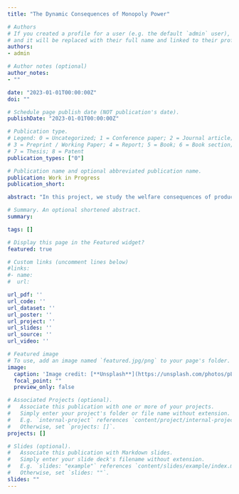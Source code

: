 ```yaml
---
title: "The Dynamic Consequences of Monopoly Power"

# Authors
# If you created a profile for a user (e.g. the default `admin` user), write the username (folder name) here
# and it will be replaced with their full name and linked to their profile.
authors:
- admin

# Author notes (optional)
author_notes:
- ""

date: "2023-01-01T00:00:00Z"
doi: ""

# Schedule page publish date (NOT publication's date).
publishDate: "2023-01-01T00:00:00Z"

# Publication type.
# Legend: 0 = Uncategorized; 1 = Conference paper; 2 = Journal article;
# 3 = Preprint / Working Paper; 4 = Report; 5 = Book; 6 = Book section;
# 7 = Thesis; 8 = Patent
publication_types: ["0"]

# Publication name and optional abbreviated publication name.
publication: Work in Progress
publication_short:

abstract: "In this project, we study the welfare consequences of product market power in a dynamic setting of endogenous economic growth through costly productivity improvements by monopolistic firms. In partial equilibrium, we show that (1) social incentives for productivity improvements always exceed the private incentives of a monopolistic firm and (2) the extent to which more or less productive firms underinvest in marginal cost reductions depends on demand primitives. With those insights in mind, we develop a general equilibrium theory with three key ingredients: (1) endogenous innovation by monopolistically competitive firms, (2) markup heterogeneity from non-isoelastic residual demand curves and (3) selection from endogenous entry and exit. In this setting, both the aggregate and cross-firm allocation of production and innovation resources may be inefficient, due to the level and dispersion of markups, respectively. We aim to estimate the structural parameters of our theory using firm-level administrative data from France. To quantify the welfare cost of monopoly power, we will compare the equilibrium allocation before and after the implementation of transfers that entice firms to price at marginal cost and therefore eliminate product market distortions."

# Summary. An optional shortened abstract.
summary:

tags: []

# Display this page in the Featured widget?
featured: true

# Custom links (uncomment lines below)
#links:
#- name:
#  url:

url_pdf: ''
url_code: ''
url_dataset: ''
url_poster: ''
url_project: ''
url_slides: ''
url_source: ''
url_video: ''

# Featured image
# To use, add an image named `featured.jpg/png` to your page's folder.
image:
  caption: 'Image credit: [**Unsplash**](https://unsplash.com/photos/pLCdAaMFLTE)'
  focal_point: ""
  preview_only: false

# Associated Projects (optional).
#   Associate this publication with one or more of your projects.
#   Simply enter your project's folder or file name without extension.
#   E.g. `internal-project` references `content/project/internal-project/index.md`.
#   Otherwise, set `projects: []`.
projects: []

# Slides (optional).
#   Associate this publication with Markdown slides.
#   Simply enter your slide deck's filename without extension.
#   E.g. `slides: "example"` references `content/slides/example/index.md`.
#   Otherwise, set `slides: ""`.
slides: ""
---
```

